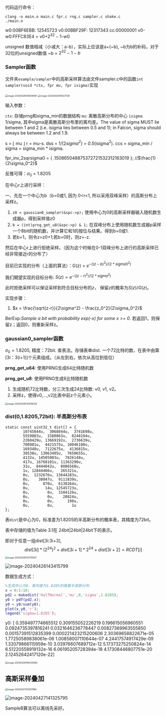 代码运行命令：

```
clang -o main.o main.c fpr.c rng.c sampler.c shake.c
./main.o
```



w0:00BF6EBB: 12545723
v0:00BBF29F: 12317343
cc:00000001
v0-w0:FFFC83E4 = v0+$2^{32}-1$-w0

unsigned 数值相减（小减大：a-b），实际上应该是a+(~b), ~b为b的补码，对于32位的unsigned数值 ~b = $2^{32}-1 -b$



### Sampler函数

文件夹`example/sampler`中的高斯采样算法由文件sampler.c中的函数`int sampler(void *ctx, fpr mu, fpr isigma)`实现

<img src="Note.assets/image-20240426145008481.png" alt="image-20240426145008481" style="zoom:50%;" />

<img src="Note.assets/image-20240426145027129.png" alt="image-20240426145027129" style="zoom:50%;" />

输入参数：

`ctx`: 存储prng和sigma_min的数据结构
`mu`: 离散高斯分布的中心
`isigma`: 1/sigma, 其中sigma是离散高斯分布里的离均差。The value of sigma MUST lie between 1 and 2 (i.e. isigma lies between 0.5 and 1); in Falcon, sigma should always be between 1.2 and 1.9.

s = $\lfloor$ mu $\rfloor$
r = mu-s. 
dss = 1/(2*sigma$^2$) = 0.5*(isigma$^2$).
ccs = sigma_min / sigma = sigma_min * isigma.

fpr_inv_2sqrsigma0 = { .150865048875372721532312163019 }; //$\frac{1}{2\sigma_0^2}$

反推可得：$\sigma_0$ = 1.8205

在中心r上进行采样：

一、先在一个中心为b（b=0或1, 因为 0<r<1, 所以采用双峰采样）的高斯分布上采样z。
1. `z0 = gaussian0_sampler(&spc->p);` 使用中心为0的高斯采样器输入随机数生成器p，得到采样值z0
2. `b = (int)prng_get_u8(&spc->p) & 1;` 在双峰分布上使用随机数生成器p采样一个8bit的随机数，并计算它和1的按位与结果。得到b=0或1.
3. 若b=1，则令z=z0+1;若b=0时，则z=-z.



然后在中心r上进行拒绝采样。（因为这个时候在0-1双峰分布上进行的高斯采样已经非常接近r的分布了）

目前已实现的分布（上面的算法）：G(z) = $e^{-((z-b)^2)/(2*sigma0^2)}$

我们期望实现的目标分布: $S(z) = e^{-((z-r)^2)/(2*sigma^2)}$

此时拒绝采样可以保证采样到符合目标分布的$z$， 保留$z$的概率为$S(z)/G(z)$。 

实现步骤：

1. $x = \frac{\sqrt{z-r}}{2\sigma^2} - \frac{z_0^2}{2\sigma_0^2}$

BerExp:*Sample a bit with probability exp(-x) for some x >= 0.* 若返回1，则保留z；返回0，则重新采样z。





### gaussian0_sampler函数

$\sigma_0 = 1.8205$, 精度：72bit. 查表法。存储表单dist. 一个72比特的数，在表中由第[3i：3(i+1)]个元素组成。（从左到右，依次从高位到低位）



**prng_get_u64**: 使用PRNG生成64比特随机数

**prng_get_u8**: 使用PRNG生成8比特随机数

1. 生成随机72比特数，分三次生成24比特数: v0, v1, v2。
2. 采样z，使得v0,...,v2比表中前z个元素小。



<img src="Note.assets/image-20240426143018328.png" alt="image-20240426143018328" style="zoom:50%;" />





### dist(0,1.8205,72bit): 半高斯分布表

```
static const uint32_t dist[] = {
        10745844u,  3068844u,  3741698u,
        5559083u,  1580863u,  8248194u,
        2260429u, 13669192u,  2736639u,
        708981u,  4421575u, 10046180u,
        169348u,  7122675u,  4136815u,
        30538u, 13063405u,  7650655u,
        4132u, 14505003u,  7826148u,
        417u, 16768101u, 11363290u,
        31u,  8444042u,  8086568u,
        1u, 12844466u,   265321u,
        0u,  1232676u, 13644283u,
        0u,    38047u,  9111839u,
        0u,      870u,  6138264u,
        0u,       14u, 12545723u,
        0u,        0u,  3104126u,
        0u,        0u,    28824u,
        0u,        0u,      198u,
        0u,        0u,        1u
};
```

表`dist`是中心为0，标准差为1.8205的半高斯分布的概率表，其精度为72bit。

表中存储的值为Table 3.1在 24bit|24bit|24bit下的表示。

即对于任意一组dist[3i:3i+3], 
$$
dist[3i]*(2^{24})^2 + dist[3i+1]*2^{24} + dist[3i+2] = RCDT[i]
$$


<img src="Note.assets/image-20240426143710637.png" alt="image-20240426143710637" style="zoom:50%;" />

![image-20240426143415799](Note.assets/image-20240426143415799.png)





数据生成方式：

```matlab
%生成中心为0，离均差为1.8205的离散半高斯分布
x = 0:1:18;
pd2 = makedist('HalfNormal','mu',0,'sigma',1.8205);
y0 = pdf(pd2,x);  
y0 = y0/sum(y0);
plot(x,y0,'r');
legend('sigma=1.8205');
```

y0: [ 0.359497774665512	0.309155052226219	0.196615056960551	0.0924735397816241	0.0321646236778447	0.00827369963555850	0.00157391512835399	0.000221423215200606	2.30369658822671e-05	1.77250589838061e-06	1.00858007110644e-07	4.24417574917429e-09	1.32079866115959e-10	3.03976607689712e-12	5.17373275250824e-14	6.51220558919132e-16	6.06195205728394e-18	4.17308446807751e-20	2.12452642417120e-22]

<img src="Note.assets/image-20240426194334584.png" alt="image-20240426194334584" style="zoom:50%;" />













## 高斯采样叠加

<img src="Note.assets/image-20240427141307864.png" alt="image-20240427141307864" style="zoom:50%;" />

![image-20240427141325795](Note.assets/image-20240427141325795.png)

SampleB算法可以离线先采好。

